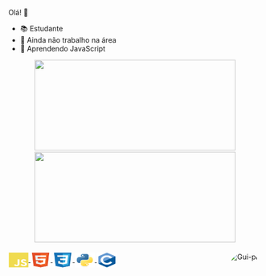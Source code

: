 Olá! 👋

- 📚 Estudante
- 🔭 Ainda não trabalho na área
- 🌱 Aprendendo JavaScript


<div align="center">
  <a href="https://github.com/GuilhermeDegli">
  <img height="180em", width ="400em" src="https://github-readme-stats.vercel.app/api?username=GuilhermeDegli&show_icons=true&theme=dark&include_all_commits=true&count_private=true"/>
  <img height="180em", width ="400em" src="https://github-readme-stats.vercel.app/api/top-langs/?username=GuilhermeDegli&layout=compact&langs_count=7&theme=dark"/>
</div>

  <div style="display: inline_block"><br>
  <img align="center" alt="Gui-Js" height="30" width="40" src="https://raw.githubusercontent.com/devicons/devicon/master/icons/javascript/javascript-plain.svg">
  <img align="center" alt="Gui-HTML" height="30" width="40" src="https://raw.githubusercontent.com/devicons/devicon/master/icons/html5/html5-original.svg">
  <img align="center" alt="Gui-CSS" height="30" width="40" src="https://raw.githubusercontent.com/devicons/devicon/master/icons/css3/css3-original.svg">
  <img align="center" alt="Gui-Python" height="30" width="40" src="https://raw.githubusercontent.com/devicons/devicon/master/icons/python/python-original.svg">
  <img align="center" alt="Gui-C" height="30" width="40" src="https://raw.githubusercontent.com/devicons/devicon/master/icons/c/c-original.svg">
  <img align="right" alt="Gui-pic" height="150" style="border-radius:50px;" src="https://static.wikia.nocookie.net/leagueoflegends/images/a/ad/Twisted_Fate_Poro_Icon.png/revision/latest/scale-to-width-down/250?cb=20150215130539">
</div>
